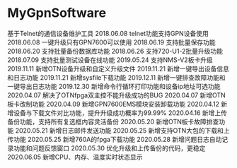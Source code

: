 # MyGpnSoftware
基于Telnet的通信设备维护工具
2018.06.08 telnet功能支持GPN设备使用
2018.06.08 一键升级只有GPN7600可以使用
2018.06.19 支持批量保存功能
2018.06.20 支持批量备份数据库功能
2018.06.26 支持720-U1-2批量升级功能
2018.07.09 支持批量测试设备在线功能
2019.05.24 支持NMS-V2板卡升级
2019.11.11 新增OTN设备升级和自定义升级文件
2019.11.21 新增一键导出设备信息和日志功能
2019.11.21 新增sysfile下载功能
2019.12.11 新增一键排查故障功能和一键导出日志功能
2019.12.30 新增命令行循环打印功能和设备ip地址可选功能
2020.04.07 解决了OTNfpga双主控不能升级成功的BUG
2020.04.07 新增OTN板卡改制功能
2020.04.09 新增GPN7600EMS模块安装卸载功能
2020.04.12 新增设备与下载文件对比功能，提升升级成功概率为99.99%
2020.04.16 新增上传备份功能，支持所有复选框内容灵活备份
2020.05.20 新增OTN板卡故障排查功能
2020.05.21 新增日志邮件发送功能
2020.05.25 新增支持OTN大包的下载和上传功能
2020.05.25 新增760A的fpga下载功能
2020.05.28 新增问题日志自动记录功能和问题反馈窗口
2020.05.30 优化升级和上传备份的代码，更稳定
2020.06.05 新增CPU、内存、温度实时状态显示

